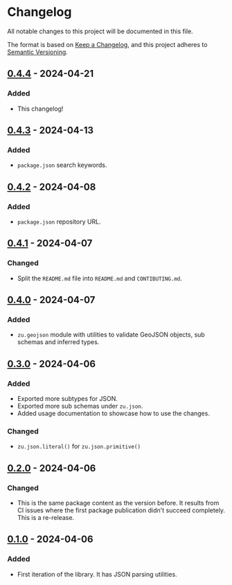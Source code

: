 # Changelog

All notable changes to this project will be documented in this file.

The format is based on [Keep a Changelog](https://keepachangelog.com/en/1.1.0/),
and this project adheres to [Semantic Versioning](https://semver.org/spec/v2.0.0.html).

## [0.4.4] - 2024-04-21

### Added

- This changelog!

## [0.4.3] - 2024-04-13

### Added

- `package.json` search keywords.

## [0.4.2] - 2024-04-08

### Added

- `package.json` repository URL.

## [0.4.1] - 2024-04-07

### Changed

- Split the `README.md` file into `README.md` and `CONTIBUTING.md`.

## [0.4.0] - 2024-04-07

### Added

- `zu.geojson` module with utilities to validate GeoJSON objects, sub schemas and inferred types.

## [0.3.0] - 2024-04-06

### Added

- Exported more subtypes for JSON.
- Exported more sub schemas under `zu.json`.
- Added usage documentation to showcase how to use the changes.

### Changed

- `zu.json.literal()` for `zu.json.primitive()`

## [0.2.0] - 2024-04-06

### Changed

- This is the same package content as the version before. It results from CI issues where the first package
publication didn't succeed completely. This is a re-release.

## [0.1.0] - 2024-04-06

### Added

- First iteration of the library. It has JSON parsing utilities.

[0.4.4]: https://github.com/infrastructure-blocks/ts-zod-utils/compare/v0.4.3...v0.4.4
[0.4.3]: https://github.com/infrastructure-blocks/ts-zod-utils/compare/v0.4.2...v0.4.3
[0.4.2]: https://github.com/infrastructure-blocks/ts-zod-utils/compare/v0.4.1...v0.4.2
[0.4.1]: https://github.com/infrastructure-blocks/ts-zod-utils/compare/v0.4.0...v0.4.1
[0.4.0]: https://github.com/infrastructure-blocks/ts-zod-utils/compare/v0.3.0...v0.4.0
[0.3.0]: https://github.com/infrastructure-blocks/ts-zod-utils/compare/v0.2.0...v0.3.0
[0.2.0]: https://github.com/infrastructure-blocks/ts-zod-utils/compare/v0.1.0...v0.2.0
[0.1.0]: https://github.com/infrastructure-blocks/ts-zod-utils/releases/tag/v0.1.0

